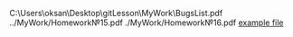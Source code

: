 C:\Users\oksan\Desktop\gitLesson\MyWork\BugsList.pdf
../MyWork/Homework№15.pdf
./MyWork/Homework№16.pdf
[example file](./MyWork/BugsList.pdf)
